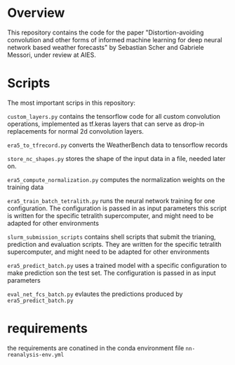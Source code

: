 # Overview
This repository contains the code for the paper    "Distortion-avoiding convolution and other forms of informed machine learning for deep neural network based weather forecasts"
by Sebastian Scher and Gabriele Messori, under review at AIES.

# Scripts
The most important scrips in this repository:

`custom_layers.py` contains the tensorflow code for all custom convolution operations, implemented as tf.keras layers that can serve as drop-in replacements for normal 2d convolution layers.

`era5_to_tfrecord.py` converts the WeatherBench data to tensorflow records

`store_nc_shapes.py` stores the shape of the input data in a file, needed later on.

`era5_compute_normalization.py` computes the normalization weights on the training data

`era5_train_batch_tetralith.py` runs the neural network training for one configuration. The configuration is passed in as input parameters this script is written for the specific tetralith supercomputer, and might need to be adapted for other environments


`slurm_submission_scripts` contains shell scripts that submit the trianing, prediction and evaluation scripts. They are written for the specific tetralith supercomputer, and might need to be adapted for other environments

`era5_predict_batch.py` uses a trained model with a specific configuration to make prediction son the test set. The configuration is passed in as input parameters

`eval_net_fcs_batch.py`  evlautes the predictions produced by `era5_predict_batch.py`




# requirements
the requirements are conatined in the conda environment file `nn-reanalysis-env.yml`



